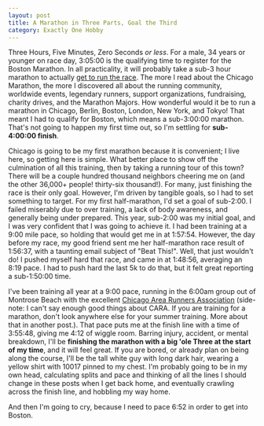 ```yaml
---
layout: post
title: A Marathon in Three Parts, Goal the Third
category: Exactly One Hobby
---
```


Three Hours, Five Minutes, Zero Seconds _or less_. For a male, 34 years or younger on race day, 3:05:00 is the qualifying time to register for the
Boston Marathon. In all practicality, it will probably take a sub-3 hour marathon to actually [get to run the race](http://www.baa.org/races/boston-marathon/participant-information/qualifying/qualifying-standards.aspx).
The more I read about the Chicago Marathon, the more I discovered all about the running community, worldwide events, legendary runners, support
organizations, fundraising, charity drives, and the Marathon Majors. How wonderful would it be to run a marathon in Chicago, Berlin,
Boston, London, New York, and Tokyo! That meant I had to qualify for Boston, which means a sub-3:00:00 marathon. That's not going to
happen my first time out, so I'm settling for **sub-4:00:00 finish**.

Chicago is going to be my first marathon because it is convenient; I live here, so getting here is simple. What better place to show off
the culmination of all this training, then by taking a running tour of this town? There will be a couple hundred thousand neighbors cheering
me on (and the other 36,000+ people! thirty-six thousand!). For many, just finishing the race is their only goal. However, I'm driven by tangible
goals, so I had to set something to target. For my first half-marathon, I'd set a goal of sub-2:00. I failed miserably due to over training, a
lack of body awareness, and generally being under prepared. This year, sub-2:00 was my initial goal, and I was very confident that I was going to
achieve it. I had been training at a 9:00 mile pace, so holding that would get me in at 1:57:54. However, the day before my race, my good friend
sent me her half-marathon race result of 1:56:37, with a taunting email subject of "Beat This!". Well, that just wouldn't do! I pushed myself
hard that race, and came in at 1:48:56, averaging an 8:19 pace. I had to push hard the last 5k to do that, but it felt great reporting a sub-1:50:00 time.

I've been training all year at a 9:00 pace, running in the 6:00am group out of Montrose Beach with the excellent
[Chicago Area Runners Association](http://cararuns.org/) (side-note: I can't say enough good things about CARA. If you are training for a marathon,
don't look anywhere else for your summer training. More about that in another post.). That pace puts me at the finish line with a time of
3:55:48, giving me 4:12 of wiggle room. Barring injury, accident, or mental breakdown, I'll be **finishing the marathon with a big 'ole Three at
the start of my time**, and it will feel great. If you are bored, or already plan on being along the course, I'll be the tall white guy with long
dark hair, wearing a yellow shirt with 10017 pinned to my chest. I'm probably going to be in my own head, calculating splits and pace and thinking
of all the lines I should change in these posts when I get back home, and eventually crawling across the finish line, and hobbling my way home.

And then I'm going to cry, because I need to pace 6:52 in order to get into Boston.
